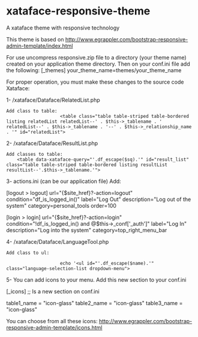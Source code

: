 # xataface-responsive-theme
A xataface theme with responsive technology

This theme is based on http://www.egrappler.com/bootstrap-responsive-admin-template/index.html

For use uncompress responsive.zip file to a directory (your theme name) created on your application theme directory. Then on your conf.ini file add the following:
[_themes]
your_theme_name=themes/your_theme_name

For proper operation, you must make these changes to the source code Xataface:

1- /xataface/Dataface/RelatedList.php

	Add class to table: 
                        <table class="table table-striped table-bordered listing relatedList relatedList--' . $this->_tablename . ' relatedList--' . $this->_tablename . '--' . $this->_relationship_name . '" id="relatedList"> 

2- /xataface/Dataface/ResultList.php

	Add classes to table: 
		<table data-xataface-query="'.df_escape($sq).'" id="result_list" class="table table-striped table-bordered listing resultList resultList--'.$this->_tablename.'"> 

3- actions.ini (can be our application file)
	Add:

[logout > logout] 
	url="{$site_href}?-action=logout" 
	condition="df_is_logged_in()" 
	label="Log Out" 
	description="Log out of the system" 
	category=personal_tools 
	order=100 
	 
[login > login] 
	url="{$site_href}?-action=login" 
	condition="!df_is_logged_in() and @$this->_conf['_auth']" 
	label="Log In" 
	description="Log into the system" 
	category=top_right_menu_bar 

4- /xataface/Dataface/LanguageTool.php

	Add class to ul:

                        echo '<ul id="'.df_escape($name).'" class="language-selection-list dropdown-menu"> 

5- You can add icons to your menu. Add this new section to your conf.ini 

[_icons] ;; Is a new section on conf.ini

table1_name = "icon-glass"
table2_name = "icon-glass"
table3_name = "icon-glass"

You can choose from all these icons: http://www.egrappler.com/bootstrap-responsive-admin-template/icons.html
